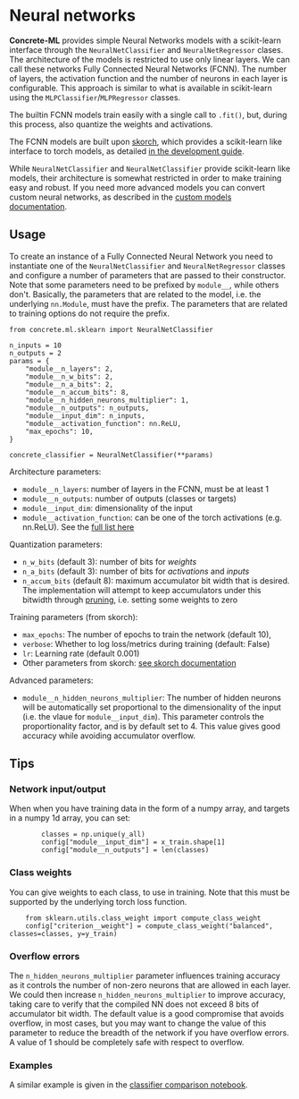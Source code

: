 # Neural networks

**Concrete-ML** provides simple Neural Networks models with a scikit-learn interface through the
`NeuralNetClassifier` and `NeuralNetRegressor` clases.  The architecture
of the models is restricted to use only linear layers. We can call these networks Fully Connected
Neural Networks (FCNN). The number of layers, the activation function
and the number of neurons in each layer is configurable. This approach is similar to what
is available in scikit-learn using the `MLPClassifier`/`MLPRegressor` classes.

The builtin FCNN models train easily with a single call to `.fit()`, but, during this process,
also quantize the weights and activations.

The FCNN models are built upon [skorch](https://skorch.readthedocs.io/en/stable/index.html), which provides a scikit-learn like interface to torch models, as detailed
[in the development guide](skorch_usage.md).

While `NeuralNetClassifier` and `NeuralNetClassifier` provide scikit-learn like models,
their architecture is somewhat restricted in order to make training easy and robust. If you
need more advanced models you can convert custom neural networks, as described in the [custom models
documentation](custom_models.md).

## Usage

To create an instance of a Fully Connected Neural Network you need to instantiate one of the
`NeuralNetClassifier` and `NeuralNetRegressor` classes and configure a number of
parameters that are passed to their constructor. Note that some parameters need to be prefixed by
`module__`, while others don't. Basically, the parameters that are related to the model, i.e.
the underlying `nn.Module`, must have the prefix. The parameters that are related to training options
do not require the prefix.

```
from concrete.ml.sklearn import NeuralNetClassifier

n_inputs = 10
n_outputs = 2
params = {
    "module__n_layers": 2,
    "module__n_w_bits": 2,
    "module__n_a_bits": 2,
    "module__n_accum_bits": 8,
    "module__n_hidden_neurons_multiplier": 1,
    "module__n_outputs": n_outputs,
    "module__input_dim": n_inputs,
    "module__activation_function": nn.ReLU,
    "max_epochs": 10,
}

concrete_classifier = NeuralNetClassifier(**params)
```

Architecture parameters:

- `module__n_layers`: number of layers in the FCNN, must be at least 1
- `module__n_outputs`: number of outputs (classes or targets)
- `module__input_dim`: dimensionality of the input
- `module__activation_function`: can be one of the torch activations (e.g. nn.ReLU). See the
  [full list here](torch_support.md)

Quantization parameters:

- `n_w_bits` (default 3): number of bits for _weights_
- `n_a_bits` (default 3): number of bits for _activations_ and _inputs_
- `n_accum_bits` (default 8): maximum accumulator bit width that is desired. The implementation
  will attempt to keep accumulators under this bitwidth through [pruning](pruning.md), i.e. setting some weights to
  zero

Training parameters (from skorch):

- `max_epochs`: The number of epochs to train the network (default 10),
- `verbose`: Whether to log loss/metrics during training (default: False)
- `lr`: Learning rate (default 0.001)
- Other parameters from skorch: [see skorch documentation](https://skorch.readthedocs.io/en/stable/classifier.html)

Advanced parameters:

- `module__n_hidden_neurons_multiplier`: The number of hidden neurons will be automatically set
  proportional to the dimensionality of the input (i.e. the vlaue for `module__input_dim`). This parameter
  controls the proportionality factor, and is by default set to 4. This value gives good accuracy
  while avoiding accumulator overflow.

## Tips

### Network input/output

When when you have training data in the form of a numpy array, and targets in a numpy 1d array, you
can set:

```
        classes = np.unique(y_all)
        config["module__input_dim"] = x_train.shape[1]
        config["module__n_outputs"] = len(classes)
```

### Class weights

You can give weights to each class, to use in training. Note that this must be supported
by the underlying torch loss function.

```
    from sklearn.utils.class_weight import compute_class_weight
    config["criterion__weight"] = compute_class_weight("balanced", classes=classes, y=y_train)
```

### Overflow errors

The `n_hidden_neurons_multiplier` parameter influences training accuracy as it controls the number
of non-zero neurons that are allowed in each layer. We could then increase `n_hidden_neurons_multiplier` to improve accuracy, taking care to verify that the compiled NN does not exceed 8 bits of accumulator bit width. The default value is a good compromise that avoids overflow, in most cases, but you may want to change the value of this parameter to reduce the breadth of the network if you have
overflow errors. A value of 1 should be completely safe with respect to overflow.

### Examples

A similar example is given in the [classifier comparison notebook](advanced_examples.md).
